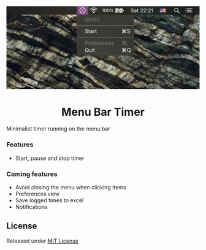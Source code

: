 <div align="center">
  <img src="Stuff/Screenshot.png">
  <h1>Menu Bar Timer</h1>
</div>

Minimalist timer running on the menu bar

### Features
- Start, pause and stop timer

### Coming features
- Avoid closing the menu when clicking items
- Preferences view
- Save logged times to excel
- Notifications

## License
Released under [MIT License](https://github.com/grdnrt/menu-bar-timer/blob/master/LICENSE)
